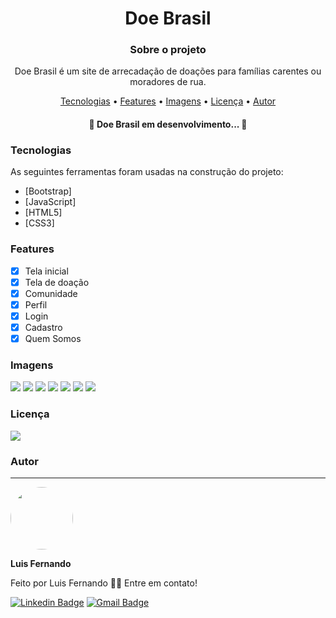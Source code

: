<h1 align="center">Doe Brasil</h1>

<h3 align="center">Sobre o projeto</h3>

<p align="center">Doe Brasil é um site de arrecadação de doações para famílias carentes ou moradores de rua.</p>

<p align="center">
 <a href="#tecnologias">Tecnologias</a> • 
 <a href="#features">Features</a> • 
 <a href="#imagens">Imagens</a> • 
 <a href="#licença">Licença</a> • 
 <a href="#autor">Autor</a>
</p>

<h4 align="center"> 
	🚧  Doe Brasil em desenvolvimento...  🚧
</h4>
 
 ### Tecnologias

As seguintes ferramentas foram usadas na construção do projeto:

- [Bootstrap]
- [JavaScript]
- [HTML5]
- [CSS3]

### Features

- [x] Tela inicial
- [x] Tela de doação
- [x] Comunidade
- [x] Perfil
- [x] Login
- [x] Cadastro
- [x] Quem Somos

### Imagens

<img src="https://github.com/luisfernandodass/IMAGENS/blob/main/index-1.png"> <img src="https://github.com/luisfernandodass/IMAGENS/blob/main/doe-1.png"> <img src="https://github.com/luisfernandodass/IMAGENS/blob/main/comunidade.png"> <img src="https://github.com/luisfernandodass/IMAGENS/blob/main/perfil.png"> <img src="https://github.com/luisfernandodass/IMAGENS/blob/main/cadastro.png"> <img src="https://github.com/luisfernandodass/IMAGENS/blob/main/login.png"> <img src="https://github.com/luisfernandodass/IMAGENS/blob/main/quemSomos.png">


### Licença
<img src="https://img.shields.io/github/license/luisfernandodass/doebrasil"/>

### Autor
---


 <img style="border-radius: 50%;" src="https://avatars.githubusercontent.com/u/67171626?s=460&u=609fc063322b859752a5675bd4e17657e650a389&v=4" width="100px;" alt=""/>
 
 <b>Luis Fernando</b>
 
Feito por Luis Fernando 👋🏽 Entre em contato!

[![Linkedin Badge](https://img.shields.io/badge/-Luis-blue?style=flat-square&logo=Linkedin&logoColor=white&link=https://www.linkedin.com/in/luisfernando/)](https://www.linkedin.com/in/luisfernando/) 
[![Gmail Badge](https://img.shields.io/badge/-luisfernandodass@gmail.com-c14438?style=flat-square&logo=Gmail&logoColor=white&link=mailto:luisfernandodass@gmail.com)](mailto:luisfernandodass@gmail.com)
